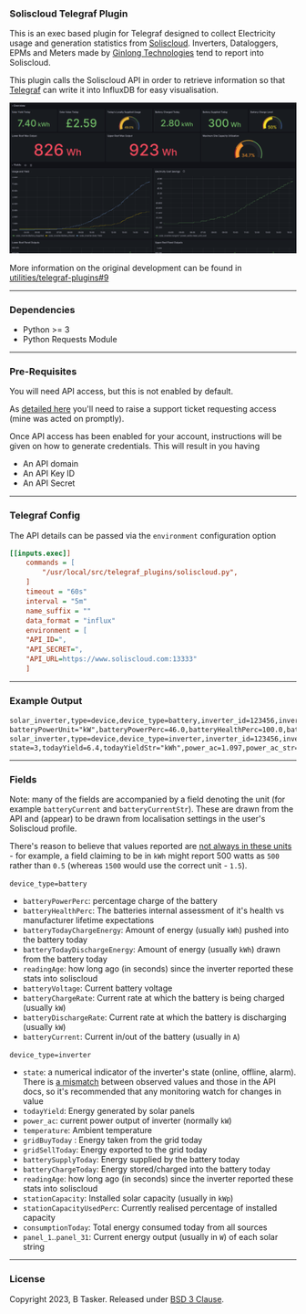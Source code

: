 ### Soliscloud Telegraf Plugin

This is an exec based plugin for Telegraf designed to collect Electricity usage and generation statistics from [Soliscloud](https://www.soliscloud.com/). Inverters, Dataloggers, EPMs and Meters made by [Ginlong Technologies](https://www.ginlong.com/) tend to report  into Soliscloud.

This plugin calls the Soliscloud API in order to retrieve information so that [Telegraf](https://github.com/influxdata/telegraf) can write it into InfluxDB for easy visualisation.

![Screenshot of Grafana dashboard showing information from my Solis inverter](screenshot/grafana.png)

More information on the original development can be found in [utilities/telegraf-plugins#9](https://projects.bentasker.co.uk/gils_projects/issue/utilities/telegraf-plugins/9.html)


----

### Dependencies

* Python >= 3
* Python Requests Module

----

### Pre-Requisites

You will need API access, but this is not enabled by default.

As [detailed here](https://solis-service.solisinverters.com/support/solutions/articles/44002212561-api-access-soliscloud) you'll need to raise a support ticket requesting access (mine was acted on promptly).

Once API access has been enabled for your account, instructions will be given on how to generate credentials. This will result in you having

* An API domain 
* An API Key ID 
* An API Secret



----

### Telegraf Config

The API details can be passed via the `environment` configuration option

```ini
[[inputs.exec]]
    commands = [
        "/usr/local/src/telegraf_plugins/soliscloud.py",
    ]
    timeout = "60s"
    interval = "5m"
    name_suffix = ""
    data_format = "influx"
    environment = [
    "API_ID=",
    "API_SECRET=",
    "API_URL=https://www.soliscloud.com:13333"    
    ]
```

----

### Example Output

```
solar_inverter,type=device,device_type=battery,inverter_id=123456,inverter_sn=78901112,station=13141516178,userId=1920212223,batteryType=1.0,influxdb_database=Systemstats,batteryState=charging batteryPowerUnit="kW",batteryPowerPerc=46.0,batteryHealthPerc=100.0,batteryCurrentStr="A",batteryTodayChargeEnergy=2.5,batteryTodayChargeEnergyStr="kWh",batteryTodayDischargeEnergy=0.3,batteryTodayDischargeEnergyStr="kWh",readingAge=6i,batteryVoltage=50.6,batteryChargeRate=0.612,batteryDischargeRate=0.0,batteryCurrent=12.1
solar_inverter,type=device,device_type=inverter,inverter_id=123456,inverter_sn=78901112,station=13141516178,userId=1920212223,inverter_model=3101,influxdb_database=Systemstats state=3,todayYield=6.4,todayYieldStr="kWh",power_ac=1.097,power_ac_str="kW",temperature=36.8,gridBuyToday=5.0,gridSellToday=0.0,batterySupplyToday=0.3,batteryChargeToday=2.5,readingAge=6i,stationCapacity=3.28,stationCapacityUsedPerc=38.0,consumptionToday=10.0,panel_1=558.0,panel_2=540.0,panel_3=0.0,panel_4=0.0,panel_5=0.0,panel_6=0.0,panel_7=0.0,panel_8=0.0,panel_9=0.0,panel_10=0.0,panel_11=0.0,panel_12=0.0,panel_13=0.0,panel_14=0.0,panel_15=0.0,panel_16=0.0,panel_17=0.0,panel_18=0.0,panel_19=0.0,panel_20=0.0,panel_21=0.0,panel_22=0.0,panel_23=0.0,panel_24=0.0,panel_25=0.0,panel_26=0.0,panel_27=0.0,panel_28=0.0,panel_29=0.0,panel_30=0.0,panel_31=0.0
```

----

### Fields

Note: many of the fields are accompanied by a field denoting the unit (for example `batteryCurrent` and `batteryCurrentStr`). These are drawn from the API and (appear) to be drawn from localisation settings in the user's Soliscloud profile.

There's reason to believe that values reported are [not always in these units](https://projects.bentasker.co.uk/gils_projects/issue/utilities/telegraf-plugins/9.html#comment4648) - for example, a field claiming to be in `kWh` might report 500 watts as `500` rather than `0.5` (whereas `1500` would use the correct unit - `1.5`).


`device_type=battery`

- `batteryPowerPerc`: percentage charge of the battery
- `batteryHealthPerc`: The batteries internal assessment of it's health vs manufacturer lifetime expectations
- `batteryTodayChargeEnergy`: Amount of energy (usually `kWh`) pushed into the battery today
- `batteryTodayDischargeEnergy`: Amount of energy (usually `kWh`) drawn from the battery today
- `readingAge`: how long ago (in seconds) since the inverter reported these stats into soliscloud
- `batteryVoltage`: Current battery voltage
- `batteryChargeRate`: Current rate at which the battery is being charged (usually `kW`)
- `batteryDischargeRate`: Current rate at which the battery is discharging (usually `kW`)
- `batteryCurrent`: Current in/out of the battery (usually in `A`)


`device_type=inverter`

- `state`: a numerical indicator of the inverter's state (online, offline, alarm). There is [a mismatch](https://projects.bentasker.co.uk/gils_projects/issue/utilities/telegraf-plugins/9.html#comment4649) between observed values and those in the API docs, so it's recommended that any monitoring watch for changes in value
- `todayYield`: Energy generated by solar panels
- `power_ac`:  current power output of inverter (normally `kW`)
- `temperature`: Ambient temperature 
- `gridBuyToday` : Energy taken from the grid today
- `gridSellToday`: Energy exported to the grid today
- `batterySupplyToday`: Energy supplied by the battery today
- `batteryChargeToday`: Energy stored/charged into the battery today
- `readingAge`: how long ago (in seconds) since the inverter reported these stats into soliscloud
- `stationCapacity`: Installed solar capacity (usually in `kWp`)
- `stationCapacityUsedPerc`: Currently realised percentage of installed capacity
- `consumptionToday`: Total energy consumed today from all sources
- `panel_1`..`panel_31`: Current energy output (usually in `W`) of each solar string


----

### License

Copyright 2023, B Tasker. Released under [BSD 3 Clause](https://www.bentasker.co.uk/pages/licenses/bsd-3-clause.html).
